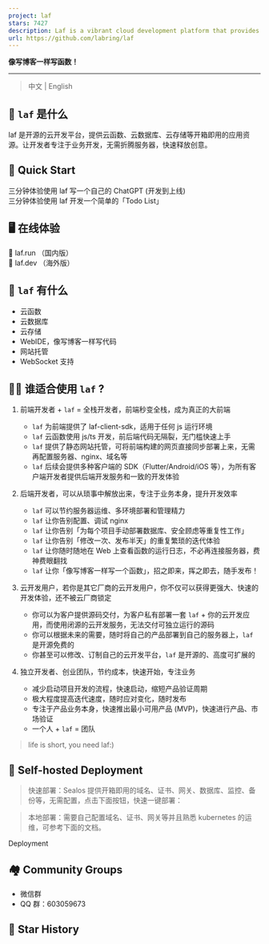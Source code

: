 ```yaml
---
project: laf
stars: 7427
description: Laf is a vibrant cloud development platform that provides essential tools like cloud functions, databases, and storage solutions. It enables developers to quickly unleash their creativity and bring innovative ideas to life with ease.
url: https://github.com/labring/laf
---
```


**像写博客一样写函数！**

* * *

> 中文 | English

👀 `laf` 是什么
------------

laf 是开源的云开发平台，提供云函数、云数据库、云存储等开箱即用的应用资源。让开发者专注于业务开发，无需折腾服务器，快速释放创意。

🚀 Quick Start
--------------

三分钟体验使用 laf 写一个自己的 ChatGPT (开发到上线)  
三分钟体验使用 laf 开发一个简单的「Todo List」

🖥 在线体验
-------

🎉 laf.run （国内版）  
🎉 laf.dev （海外版）

🎉 `laf` 有什么
------------

-   云函数
-   云数据库
-   云存储
-   WebIDE，像写博客一样写代码
-   网站托管
-   WebSocket 支持

👨‍💻 谁适合使用 `laf` ?
-------------------

1.  前端开发者 + `laf` = 全栈开发者，前端秒变全栈，成为真正的大前端
    
    -   `laf` 为前端提供了 laf-client-sdk，适用于任何 js 运行环境
    -   `laf` 云函数使用 js/ts 开发，前后端代码无隔裂，无门槛快速上手
    -   `laf` 提供了静态网站托管，可将前端构建的网页直接同步部署上来，无需再配置服务器、nginx、域名等
    -   `laf` 后续会提供多种客户端的 SDK（Flutter/Android/iOS 等），为所有客户端开发者提供后端开发服务和一致的开发体验
2.  后端开发者，可以从琐事中解放出来，专注于业务本身，提升开发效率
    
    -   `laf` 可以节约服务器运维、多环境部署和管理精力
    -   `laf` 让你告别配置、调试 nginx
    -   `laf` 让你告别「为每个项目手动部署数据库、安全顾虑等重复性工作」
    -   `laf` 让你告别「修改一次、发布半天」的重复繁琐的迭代体验
    -   `laf` 让你随时随地在 Web 上查看函数的运行日志，不必再连接服务器，费神费眼翻找
    -   `laf` 让你「像写博客一样写一个函数」，招之即来，挥之即去，随手发布！
3.  云开发用户，若你是其它厂商的云开发用户，你不仅可以获得更强大、快速的开发体验，还不被云厂商锁定
    
    -   你可以为客户提供源码交付，为客户私有部署一套 `laf` + 你的云开发应用，而使用闭源的云开发服务，无法交付可独立运行的源码
    -   你可以根据未来的需要，随时将自己的产品部署到自己的服务器上，`laf` 是开源免费的
    -   你甚至可以修改、订制自己的云开发平台，`laf` 是开源的、高度可扩展的
4.  独立开发者、创业团队，节约成本，快速开始，专注业务
    
    -   减少启动项目开发的流程，快速启动，缩短产品验证周期
    -   极大程度提高迭代速度，随时应对变化，随时发布
    -   专注于产品业务本身，快速推出最小可用产品 (MVP)，快速进行产品、市场验证
    -   一个人 + `laf` = 团队

> life is short, you need laf:)

🎉 Self-hosted Deployment
-------------------------

> 快速部署：Sealos 提供开箱即用的域名、证书、网关、数据库、监控、备份等，无需配置，点击下面按钮，快速一键部署：

> 本地部署：需要自己配置域名、证书、网关等并且熟悉 kubernetes 的运维，可参考下面的文档。

Deployment

🏘️ Community Groups
--------------------

-   微信群
-   QQ 群：603059673

🌟 Star History
---------------

